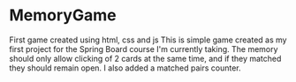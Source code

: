 # MemoryGame
First game created using html, css and js
This is simple game created as my first project for the Spring Board course I'm currently taking. 
The memory should only allow clicking of 2 cards at the same time, and if they matched they should remain open. 
I also added a matched pairs counter. 
